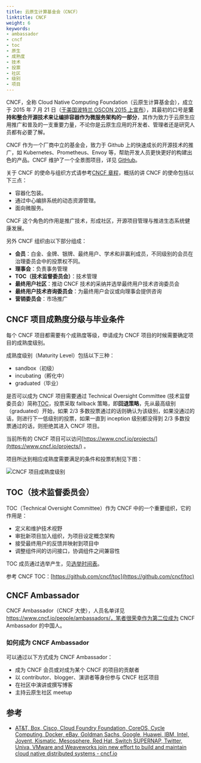 ```yaml
---
title: 云原生计算基金会（CNCF）
linktitle: CNCF
weight: 6
keywords:
- ambassador
- cncf
- toc
- 原生
- 成熟度
- 技术
- 投票
- 社区
- 级别
- 项目
---
```



CNCF，全称 Cloud Native Computing Foundation（云原生计算基金会），成立于 2015 年 7 月 21 日（[于美国波特兰 OSCON 2015 上宣布](https://www.cncf.io/announcement/2015/06/21/new-cloud-native-computing-foundation-to-drive-alignment-among-container-technologies/)），其最初的口号是**坚持和整合开源技术来让编排容器作为微服务架构的一部分**，其作为致力于云原生应用推广和普及的一支重要力量，不论你是云原生应用的开发者、管理者还是研究人员都有必要了解。

CNCF 作为一个厂商中立的基金会，致力于 Github 上的快速成长的开源技术的推广，如 Kubernetes、Prometheus、Envoy 等，帮助开发人员更快更好的构建出色的产品。CNCF 维护了一个全景图项目，详见 [GitHub](https://github.com/cncf/landscape)。

关于 CNCF 的使命与组织方式请参考[CNCF 章程](https://www.cncf.io/about/charter/)，概括的讲 CNCF 的使命包括以下三点：

* 容器化包装。
* 通过中心编排系统的动态资源管理。
* 面向微服务。

CNCF 这个角色的作用是推广技术，形成社区，开源项目管理与推进生态系统健康发展。

另外 CNCF 组织由以下部分组成：

* **会员**：白金、金牌、银牌、最终用户、学术和非赢利成员，不同级别的会员在治理委员会中的投票权不同。
* **理事会**：负责事务管理
* **TOC（技术监督委员会）**：技术管理
* **最终用户社区**：推动 CNCF 技术的采纳并选举最终用户技术咨询委员会
* **最终用户技术咨询委员会**：为最终用户会议或向理事会提供咨询
* **营销委员会**：市场推广

## CNCF 项目成熟度分级与毕业条件

每个 CNCF 项目都需要有个成熟度等级，申请成为 CNCF 项目的时候需要确定项目的成熟度级别。

成熟度级别（Maturity Level）包括以下三种：

* sandbox（初级）
* incubating（孵化中）
* graduated（毕业）

是否可以成为 CNCF 项目需要通过 Technical Oversight Committee \(技术监督委员会）简称[TOC](https://github.com/cncf/toc)，投票采取 fallback 策略，即**回退策略**，先从最高级别（graduated）开始，如果 2/3 多数投票通过的话则确认为该级别，如果没通过的话，则进行下一低级别的投票，如果一直到 inception 级别都没得到 2/3 多数投票通过的话，则拒绝其进入 CNCF 项目。

当前所有的 CNCF 项目可以访问[https://www.cncf.io/projects/](https://www.cncf.io/projects/) 。

项目所达到相应成熟度需要满足的条件和投票机制见下图：

![CNCF 项目成熟度级别](../../images/cncf-graduation-criteria-v2.webp "CNCF项目成熟度级别")

## TOC（技术监督委员会）

TOC（Technical Oversight Committee）作为 CNCF 中的一个重要组织，它的作用是：

* 定义和维护技术视野
* 审批新项目加入组织，为项目设定概念架构
* 接受最终用户的反馈并映射到项目中
* 调整组件间的访问接口，协调组件之间兼容性

TOC 成员通过选举产生，见[选举时间表](https://github.com/cncf/toc/blob/master/process/election-schedule.md)。

参考 CNCF TOC：[https://github.com/cncf/toc](https://github.com/cncf/toc)

## CNCF Ambassador

CNCF Ambassador（CNCF 大使），人员名单详见 <https://www.cncf.io/people/ambassadors/，笔者很荣幸作为第二位成为> CNCF Ambassador 的中国人。

### 如何成为 CNCF Ambassador

可以通过以下方式成为 CNCF Ambassador：

* 成为 CNCF 会员或对成为某个 CNCF 的项目的贡献者
* 以 contributor、blogger、演讲者等身份参与 CNCF 社区项目
* 在社区中演讲或撰写博客
* 主持云原生社区 meetup

## 参考

* [AT&T, Box, Cisco, Cloud Foundry Foundation, CoreOS, Cycle Computing, Docker, eBay, Goldman Sachs, Google, Huawei, IBM, Intel, Joyent, Kismatic, Mesosphere, Red Hat, Switch SUPERNAP, Twitter, Univa, VMware and Weaveworks join new effort to build and maintain cloud native distributed systems - cncf.io](https://www.cncf.io/announcement/2015/06/21/new-cloud-native-computing-foundation-to-drive-alignment-among-container-technologies/)
